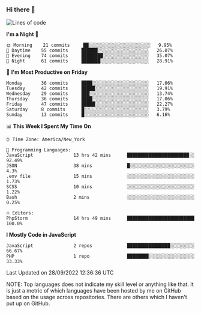 ### Hi there 👋

<!--
**LynxJinxxy/LynxJinxxy** is a ✨ _special_ ✨ repository because its `README.md` (this file) appears on your GitHub profile.

Here are some ideas to get you started:

- 🔭 I’m currently working on ...
- 🌱 I’m currently learning ...
- 👯 I’m looking to collaborate on ...
- 🤔 I’m looking for help with ...
- 💬 Ask me about ...
- 📫 How to reach me: ...
- 😄 Pronouns: ...
- ⚡ Fun fact: ...
-->

<!--START_SECTION:waka-->
![Lines of code](https://img.shields.io/badge/From%20Hello%20World%20I%27ve%20Written-22%20Thousand%20lines%20of%20code-blue)

**I'm a Night 🦉** 

```text
🌞 Morning    21 commits     ██░░░░░░░░░░░░░░░░░░░░░░░   9.95% 
🌆 Daytime    55 commits     ██████░░░░░░░░░░░░░░░░░░░   26.07% 
🌃 Evening    74 commits     ████████░░░░░░░░░░░░░░░░░   35.07% 
🌙 Night      61 commits     ███████░░░░░░░░░░░░░░░░░░   28.91%

```
📅 **I'm Most Productive on Friday** 

```text
Monday       36 commits     ████░░░░░░░░░░░░░░░░░░░░░   17.06% 
Tuesday      42 commits     █████░░░░░░░░░░░░░░░░░░░░   19.91% 
Wednesday    29 commits     ███░░░░░░░░░░░░░░░░░░░░░░   13.74% 
Thursday     36 commits     ████░░░░░░░░░░░░░░░░░░░░░   17.06% 
Friday       47 commits     █████░░░░░░░░░░░░░░░░░░░░   22.27% 
Saturday     8 commits      █░░░░░░░░░░░░░░░░░░░░░░░░   3.79% 
Sunday       13 commits     █░░░░░░░░░░░░░░░░░░░░░░░░   6.16%

```


📊 **This Week I Spent My Time On** 

```text
⌚︎ Time Zone: America/New_York

💬 Programming Languages: 
JavaScript               13 hrs 42 mins      ███████████████████████░░   92.49% 
JSON                     38 mins             █░░░░░░░░░░░░░░░░░░░░░░░░   4.3% 
.env file                15 mins             ░░░░░░░░░░░░░░░░░░░░░░░░░   1.73% 
SCSS                     10 mins             ░░░░░░░░░░░░░░░░░░░░░░░░░   1.22% 
Bash                     2 mins              ░░░░░░░░░░░░░░░░░░░░░░░░░   0.25%

🔥 Editors: 
PhpStorm                 14 hrs 49 mins      █████████████████████████   100.0%

```

**I Mostly Code in JavaScript** 

```text
JavaScript               2 repos             ████████████████░░░░░░░░░   66.67% 
PHP                      1 repo              ████████░░░░░░░░░░░░░░░░░   33.33%

```



 Last Updated on 28/09/2022 12:36:36 UTC
<!--END_SECTION:waka-->
NOTE: Top languages does not indicate my skill level or anything like that. It is just a metric of which languages have been hosted by me on GitHub based on the usage across repositories. There are others which I haven't put up on GitHub.

